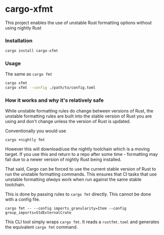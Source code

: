 # cargo-xfmt

This project enables the use of unstable Rust formatting options without using nightly Rust

### Installation

```bash
cargo install cargo-xfmt
```

### Usage

The same as `cargo fmt`

```bash
cargo xfmt
cargo xfmt --config ./path/to/config.toml
```


### How it works and why it's relatively safe

While unstable formatting rules do change between versions of Rust, the unstable formatting rules
are built into the stable version of Rust you are using and don't change unless the version of Rust
is updated.

Conventionally you would use

```
cargo +nightly fmt
```

However this will download/use the nightly toolchain which is a moving target. If you use this and
return to a repo after some time - formatting may fail due to a newer version of nightly Rust being installed.

That said, Cargo can be forced to use the current stable version of Rust to run the unstable formatting commands.
This ensures that CI tasks that use unstable formatting _always_ work when run against the same stable toolchain.

This is done by passing rules to `cargo fmt` directly. This cannot be done with a config file.

```
cargo fmt -- --config imports_granularity=Item --config group_imports=StdExternalCrate
```

This CLI tool simply wraps `cargo fmt`. It reads a `rustfmt.toml` and generates the equivalent `cargo fmt` command.
